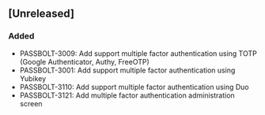 ## [Unreleased]
### Added
- PASSBOLT-3009: Add support multiple factor authentication using TOTP (Google Authenticator, Authy, FreeOTP)
- PASSBOLT-3001: Add support multiple factor authentication using Yubikey
- PASSBOLT-3110: Add support multiple factor authentication using Duo
- PASSBOLT-3121: Add multiple factor authentication administration screen

